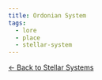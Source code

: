 ```yaml
---
title: Ordonian System
tags:
  - lore
  - place
  - stellar-system
---
```

[<- Back to Stellar Systems](./index.md)